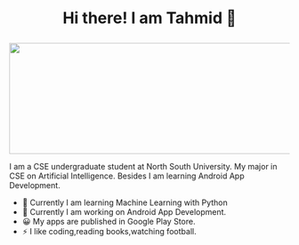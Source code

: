 <h1><p align="center"> Hi there! I am Tahmid 👋 </p></h1>

<p align="center"><img width="600px" height="200px" src="https://i.imgur.com/aDnvg13.jpg" /></p>

I am a CSE undergraduate student at North South University. My major in CSE on Artificial Intelligence. Besides I am learning Android App Development.


* 🌱 Currently I am learning Machine Learning with Python
* 🔭 Currently I am working on Android App Development.
* 😀 My apps are published in Google Play Store.
* ⚡ I like coding,reading books,watching football.
